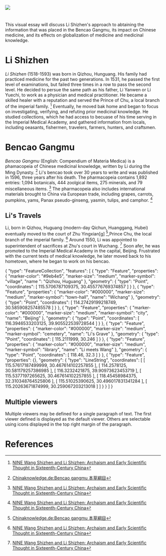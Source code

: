 <a href="https://juncture-digital.org"><img src="https://juncture-digital.org/images/ve-button.png"></a>

<param ve-config 
       title="Li Shizhen and his Bencao gangmu" 
       author="Joey Hayes"
       banner="https://upload.wikimedia.org/wikipedia/commons/d/d9/Li_Shizhen.jpg" 
       layout="vertical">

<!-- Entities discussed throughout the essay are typically defined before the essay text and
     are thus available in all text.  Entity identifiers (QIDs) can be found in either
     Wikipedia or Wikidata (https://www.wikidata.org)> -->

<param ve-entity eid=""> <!--  -->


# 

This visual essay will discuss Li Shizhen's approach to abtaining the information that was placed in the Bencao Gangmu, its impact on Chinese medicine, and its effects on globalization of medicine and medicinal knowledge.  
<param ve-image 
       region="1,26,422,329" 
       url="https://archive.shine.cn/newsimage//NewsImage/2011/2011-07/2011-07-03/20110703_476008_01.jpg">

# Li Shizhen 

_Li Shizhen_ (1518-1593) was born in Qizhou, Hunguang. His family had practiced medicine for the past two generations. In 1531, he passed the first level of examinations, but failed three times in a row to pass the second level. He decided to persue the same path as his father, Li Yanwen or Li Yuechi, to work as a physician and medical practitioner. He became a skilled healer with a reputation and served the Prince of Chu, a local branch of the imperial family. [^1] Eventually, he moved bak home and began to focus on investigating, verifying, and refuting prior medicinal knowledge. He studied collections, which he had access to becuase of his time serving in the Imperial Medical Academy, and gathered information from locals, including oeasants, fishermen, travelers, farmers, hunters, and craftsmen.
<param ve-entity eid="Q698925"> <!-- Li Shizhen -->
<param ve-image 
       label="Li Shizhen" 
       description="Photo of Li Shizhen" 
       url="http://en.hubei.gov.cn/culture/highlights/201512/W020151215617659546186.jpg">

# Bencao Gangmu

_Bencao Gangmu_ (English: Compendium of  Materia Medica) is a phamacopeia of Chinese medicinal knowledge, written by Li during the Ming Dynasty. [^2]  Li's bencao took over 30 years to write and was published in 1596, three years after his death. The pharmacopeia contains 1,892 entries: 1,094 botanicals, 444 zoolgical items, 275 minerals, and 79 miscellaneous items. [^1]  The pharmacopeia also includes international materials brought to China via European trade, including grapes, carrots, pumpkins, yams, Panax pseudo-ginseng, yasmin, tulips, and camphor. [^1]
<param ve-entity eid="Q816658"> <!-- Bencao Gangmu -->

<param ve-image 
       label="Bencao Gangmu" 
       description="Pages in the pharmacopeia: Bencao Gangmu" 
       url="https://retrospectmagazinehca.files.wordpress.com/2021/04/kj2.jpeg?w=1024&h=580&crop=1">

## Li's Travels 
Li, born in Qizhou, Huguang (modern-day Qichun, Huanggang, Hubei) eventually moved to the court of Zhu Yingxian[g] [^2],Prince Chu, the local branch of the imperial family. [^1] Around 1550, Li was appointed to superintendent of sacrifices at Zhu's court in Wuchang. [^1] Soon afer, he was promoted to the Imperial Medical Academy in the capital, Beijing. Frustrated with the current texts of medical knowledge, he later moved back to his hometown, where he began to work on his bencao. 

<param ve-map center="" zoom="4" prefer-geojson>
{
  "type": "FeatureCollection",
  "features": [
    {
      "type": "Feature",
      "properties": {
        "marker-color": "#9eb4e5",
        "marker-size": "medium",
        "marker-symbol": "village",
        "name ": "Qizhou, Huguang"
      },
      "geometry": {
        "type": "Point",
        "coordinates": [
          115.5706787109375,
          30.455776769374857
        ]
      }
    },
    {
      "type": "Feature",
      "properties": {
        "marker-color": "#000000",
        "marker-size": "medium",
        "marker-symbol": "town-hall",
        "name": "Wichang"
      },
      "geometry": {
        "type": "Point",
        "coordinates": [
          114.27429199218749,
          30.585908257485578
        ]
      }
    },
    {
      "type": "Feature",
      "properties": {
        "marker-color": "#000000",
        "marker-size": "medium",
        "marker-symbol": "city",
        "name": "Beijing"
      },
      "geometry": {
        "type": "Point",
        "coordinates": [
          116.3946533203125,
          39.905522539728544
        ]
      }
    },
    {
      "type": "Feature",
      "properties": {
        "marker-color": "#000000",
        "marker-size": "medium",
        "marker-symbol": "cemetery",
        "name": "Li's Grave"
      },
      "geometry": {
        "type": "Point",
        "coordinates": [
          115.2111999,
          30.246
        ]
      }
    },
    {
      "type": "Feature",
      "properties": {
        "marker-color": "#000000",
        "marker-size": "medium",
        "marker-symbol": "library",
        "name": "Li meets Wang"
      },
      "geometry": {
        "type": "Point",
        "coordinates": [
          118.46,
          32.3
        ]
      }
    },
    {
      "type": "Feature",
      "properties": {},
      "geometry": {
        "type": "LineString",
        "coordinates": [
          [
            115.57617187499999,
            30.467614102257855
          ],
          [
            114.2578125,
            30.581179257386985
          ],
          [
            116.3232421875,
            39.90973623453719
          ],
          [
            115.5377197265625,
            30.467614102257855
          ],
          [
            118.45458984375,
            32.310348764525806
          ],
          [
            115.51025390625,
            30.496017831341284
          ],
          [
            115.20263671874999,
            30.259067203213018
          ]
        ]
      }
    }
  ]
}
<param ve-map-layer 
       url=""

<param ve-entity eid="Q10513920"> <!-- Qizhou, Huguang -->
<param ve-entity eid="Q1014420"> <!-- Wuchang -->
<param ve-entity eid="Q956"> <!-- Beijing -->
<param ve-entity eid="Q45634650"> <!-- Zhu Yingxian -->

## Multiple viewers

Multiple viewers may be defined for a single paragraph of text.  The first viewer defined is displayed as the default viewer.  Others are selectable using icons displayed in the top right margin of the paragraph.
<param ve-image 
       
<param ve-entity eid="Q9903"> <!-- Ming Dynasty  -->

# References

[^1]: [NINE Wang Shizhen and Li Shizhen: Archaism and Early Scientific Thought in Sixteenth-Century China](https://www.jstor.org/stable/10.3998/mpub.3992087.14)
[^2]: [Chinaknowledge.de:Bencao gangmu 本草綱目](http://www.chinaknowledge.de/Literature/Science/bencaogangmu.html)


